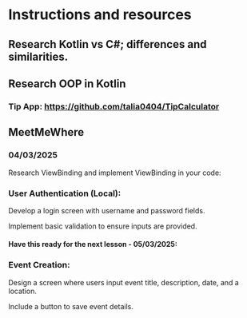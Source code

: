 # Instructions and resources

## Research  Kotlin vs C#; differences and similarities. 
## Research OOP  in Kotlin 

### Tip App: https://github.com/talia0404/TipCalculator

## MeetMeWhere


### 04/03/2025

Research ViewBinding and implement ViewBinding in your code:

### User Authentication (Local):

Develop a login screen with username and password fields.

Implement basic validation to ensure inputs are provided.

#### **Have this ready for the next lesson - 05/03/2025:**


### Event Creation:

Design a screen where users input event title, description, date, and a location. 

Include a button to save event details.









